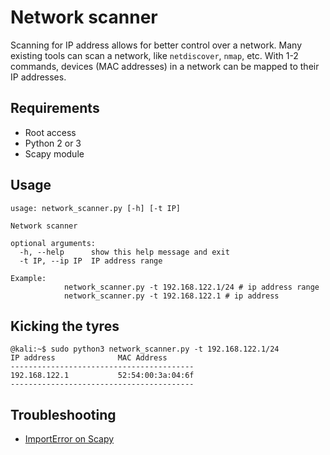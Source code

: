 # Network scanner

Scanning for IP address allows for better control over a network. Many existing tools can scan a network, like `netdiscover`, `nmap`, etc. With 1-2 commands, devices (MAC addresses) in a network can be mapped to their IP addresses.

## Requirements

* Root access
* Python 2 or 3
* Scapy module

## Usage

```shell
usage: network_scanner.py [-h] [-t IP]

Network scanner

optional arguments:
  -h, --help      show this help message and exit
  -t IP, --ip IP  IP address range

Example: 
            network_scanner.py -t 192.168.122.1/24 # ip address range
            network_scanner.py -t 192.168.122.1 # ip address
```

## Kicking the tyres

```shell
@kali:~$ sudo python3 network_scanner.py -t 192.168.122.1/24
IP address              MAC Address
-----------------------------------------
192.168.122.1           52:54:00:3a:04:6f
-----------------------------------------
```

## Troubleshooting

* [ImportError on Scapy](https://github.com/tymyrddin/ymrir/wiki/scapy.md)